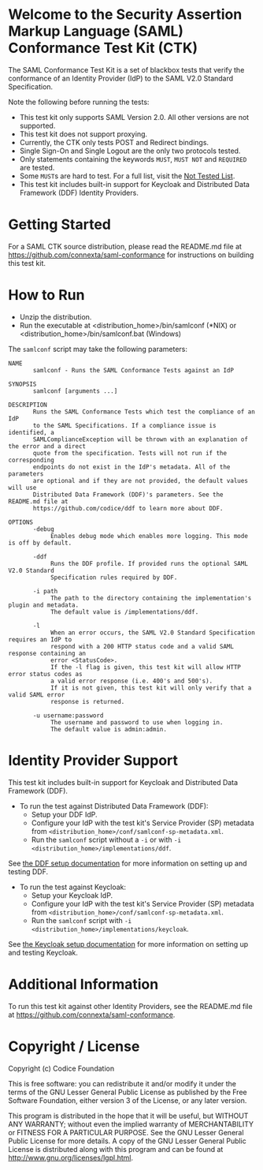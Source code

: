 <!--
Copyright (c) Codice Foundation

This is free software: you can redistribute it and/or modify it under the terms of the GNU Lesser
General Public License as published by the Free Software Foundation, either
version 3 of the License, or any later version.

This program is distributed in the hope that it will be useful, but WITHOUT ANY WARRANTY; without even
the implied warranty of MERCHANTABILITY or FITNESS FOR A PARTICULAR PURPOSE.
See the GNU Lesser General Public License for more details. A copy of the GNU Lesser General Public
License is distributed along with this program and can be found at
<http://www.gnu.org/licenses/lgpl.html>.
-->


Welcome to the Security Assertion Markup Language (SAML) Conformance Test Kit (CTK)
===================================================================================
The SAML Conformance Test Kit is a set of blackbox tests that verify the conformance of an
Identity Provider (IdP) to the SAML V2.0 Standard Specification.

Note the following before running the tests:
  * This test kit only supports SAML Version 2.0. All other versions are not supported.
  * This test kit does not support proxying.
  * Currently, the CTK only tests POST and Redirect bindings.
  * Single Sign-On and Single Logout are the only two protocols tested.
  * Only statements containing the keywords `MUST`, `MUST NOT` and `REQUIRED` are tested.
  * Some `MUST`s are hard to test. For a full list, visit the [Not Tested List](../../../../../ctk/idp/NotTested.md).
  * This test kit includes built-in support for Keycloak and Distributed Data Framework (DDF) Identity Providers.

Getting Started
===============
For a SAML CTK source distribution, please read the README.md file at
https://github.com/connexta/saml-conformance for instructions on building this test kit.

How to Run
==========
* Unzip the distribution.
* Run the executable at <distribution_home>/bin/samlconf (*NIX) or <distribution_home>/bin/samlconf.bat (Windows)

The `samlconf` script may take the following parameters:

    NAME
           samlconf - Runs the SAML Conformance Tests against an IdP

    SYNOPSIS
           samlconf [arguments ...]

    DESCRIPTION
           Runs the SAML Conformance Tests which test the compliance of an IdP
           to the SAML Specifications. If a compliance issue is identified, a
           SAMLComplianceException will be thrown with an explanation of the error and a direct
           quote from the specification. Tests will not run if the corresponding
           endpoints do not exist in the IdP's metadata. All of the parameters
           are optional and if they are not provided, the default values will use
           Distributed Data Framework (DDF)'s parameters. See the README.md file at
           https://github.com/codice/ddf to learn more about DDF.

    OPTIONS
           -debug
                Enables debug mode which enables more logging. This mode is off by default.

           -ddf
                Runs the DDF profile. If provided runs the optional SAML V2.0 Standard
                Specification rules required by DDF.

           -i path
                The path to the directory containing the implementation's plugin and metadata.
                The default value is /implementations/ddf.

           -l
                When an error occurs, the SAML V2.0 Standard Specification requires an IdP to
                respond with a 200 HTTP status code and a valid SAML response containing an
                error <StatusCode>.
                If the -l flag is given, this test kit will allow HTTP error status codes as
                a valid error response (i.e. 400's and 500's).
                If it is not given, this test kit will only verify that a valid SAML error
                response is returned.

           -u username:password
                The username and password to use when logging in.
                The default value is admin:admin.


Identity Provider Support
=========================
This test kit includes built-in support for Keycloak and Distributed Data Framework (DDF).

  * To run the test against Distributed Data Framework (DDF):
    - Setup your DDF IdP.
    - Configure your IdP with the test kit's Service Provider (SP) metadata from `<distribution_home>/conf/samlconf-sp-metadata.xml`.
    - Run the `samlconf` script without a `-i` or with `-i <distribution_home>/implementations/ddf`.

See [the DDF setup documentation](../../../../../external/implementations/samlconf-ddf-impl/README.md)
for more information on setting up and testing DDF.

  * To run the test against Keycloak:
    - Setup your Keycloak IdP.
    - Configure your IdP with the test kit's Service Provider (SP) metadata from `<distribution_home>/conf/samlconf-sp-metadata.xml`.
    - Run the `samlconf` script with `-i <distribution_home>/implementations/keycloak`.

See [the Keycloak setup documentation](../../../../../external/implementations/samlconf-keycloak-impl/README.md)
for more information on setting up and testing Keycloak.

Additional Information
=====================

To run this test kit against other Identity Providers, see the README.md file at https://github.com/connexta/saml-conformance.

Copyright / License
===================

Copyright (c) Codice Foundation

This is free software: you can redistribute it and/or modify it under the terms of the GNU Lesser General Public License
as published by the Free Software Foundation, either version 3 of the License, or any later version.

This program is distributed in the hope that it will be useful, but WITHOUT ANY WARRANTY; without even the implied warranty of MERCHANTABILITY or FITNESS FOR A PARTICULAR PURPOSE.
See the GNU Lesser General Public License for more details. A copy of the GNU Lesser General Public License is distributed along with this program and can be found at
<http://www.gnu.org/licenses/lgpl.html>.

